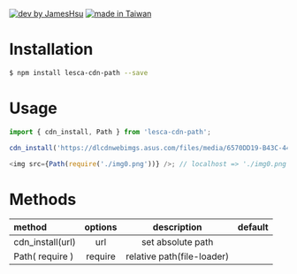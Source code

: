 [![dev by JamesHsu](https://img.shields.io/badge/Dev%20by-Jameshsu1125-green)](https://github.com/jameshsu1125/) [![made in Taiwan](https://img.shields.io/badge/Made%20in-Taiwan-orange)](https://github.com/jameshsu1125/)

# Installation

```sh
$ npm install lesca-cdn-path --save
```

# Usage

```javascript
import { cdn_install, Path } from 'lesca-cdn-path';

cdn_install('https://dlcdnwebimgs.asus.com/files/media/6570DD19-B43C-4496-9A24-53CBFB320D9B/');

<img src={Path(require('./img0.png'))} />; // localhost => './img0.png'; not localhost => 'https://dlcdnwebimgs.asus.com/files/media/6570DD19-B43C-4496-9A24-53CBFB320D9B/img0.png';
```

# Methods

| method           | options |        description         | default |
| :--------------- | :-----: | :------------------------: | ------: |
| cdn_install(url) |   url   |     set absolute path      |         |
| Path( require )  | require | relative path(file-loader) |         |
